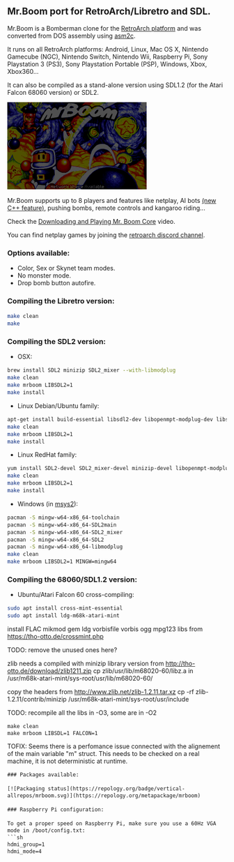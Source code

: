 ## Mr.Boom port for RetroArch/Libretro and SDL.

Mr.Boom is a Bomberman clone for the [RetroArch platform](http://www.retroarch.com) and was converted from DOS assembly using [asm2c](https://github.com/frranck/asm2c).

It runs on all RetroArch platforms: Android, Linux, Mac OS X, Nintendo Gamecube (NGC), Nintendo Switch, Nintendo Wii, Raspberry Pi, Sony Playstation 3 (PS3), Sony Playstation Portable (PSP), Windows, Xbox, Xbox360...

It can also be compiled as a stand-alone version using SDL1.2 (for the Atari Falcon 68060 version) or SDL2.

![alt tag](tests/screenshots/mrboom-5.gif)

Mr.Boom supports up to 8 players and features like netplay, AI bots [(new C++ feature)](ai/), pushing bombs, remote controls and kangaroo riding...

Check the [Downloading and Playing Mr. Boom Core](https://youtu.be/_0rw36mA9mM) video.

You can find netplay games by joining the [retroarch discord channel](https://discord.gg/011l9DB6qWt9B4bzO).

### Options available:

- Color, Sex or Skynet team modes.
- No monster mode.
- Drop bomb button autofire.

### Compiling the Libretro version:

```sh
make clean
make
```

### Compiling the SDL2 version:
- OSX: 
```sh
brew install SDL2 minizip SDL2_mixer --with-libmodplug
make clean
make mrboom LIBSDL2=1
make install
```
- Linux Debian/Ubuntu family:
```sh
apt-get install build-essential libsdl2-dev libopenmpt-modplug-dev libsdl2-mixer-dev libminizip-dev
make clean
make mrboom LIBSDL2=1
make install
```
- Linux RedHat family:
```sh
yum install SDL2-devel SDL2_mixer-devel minizip-devel libopenmpt-modplug-devel
make clean
make mrboom LIBSDL2=1
make install
```

- Windows (in [msys2](http://www.msys2.org/)):
```sh
pacman -S mingw-w64-x86_64-toolchain
pacman -S mingw-w64-x86_64-SDL2main
pacman -S mingw-w64-x86_64-SDL2_mixer
pacman -S mingw-w64-x86_64-SDL2
pacman -S mingw-w64-x86_64-libmodplug
make clean
make mrboom LIBSDL2=1 MINGW=mingw64
```

### Compiling the 68060/SDL1.2 version: 
- Ubuntu/Atari Falcon 60 cross-compiling: 
```sh
sudo apt install cross-mint-essential
sudo apt install ldg-m68k-atari-mint
```
install FLAC mikmod gem ldg vorbisfile vorbis ogg mpg123 libs from https://tho-otto.de/crossmint.php

TODO: remove the unused ones here?

zlib needs a compiled with minizip library version from http://tho-otto.de/download/zlib1211.zip
cp zlib/usr/lib/m68020-60/libz.a  in /usr/m68k-atari-mint/sys-root/usr/lib/m68020-60/

copy the headers from http://www.zlib.net/zlib-1.2.11.tar.xz
cp -rf zlib-1.2.11/contrib/minizip /usr/m68k-atari-mint/sys-root/usr/include


TODO: recompile all the libs in -O3, some are in -O2
```
make clean
make mrboom LIBSDL=1 FALCON=1
```
TOFIX: Seems there is a perfomance issue connected with the alignement of the main variable "m" struct.
This needs to be checked on a real machine, it is not deterministic at runtime. 
```
### Packages available:

[![Packaging status](https://repology.org/badge/vertical-allrepos/mrboom.svg)](https://repology.org/metapackage/mrboom)

### Raspberry Pi configuration:

To get a proper speed on Raspberry Pi, make sure you use a 60Hz VGA mode in /boot/config.txt:
```sh
hdmi_group=1
hdmi_mode=4
```

